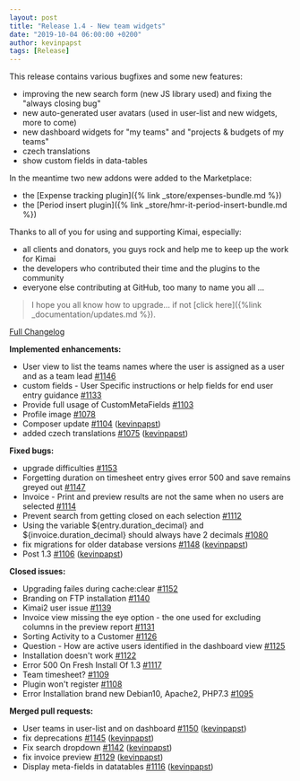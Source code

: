 ```yaml
---
layout: post
title: "Release 1.4 - New team widgets"
date: "2019-10-04 06:00:00 +0200"
author: kevinpapst
tags: [Release]
---
```


This release contains various bugfixes and some new features:

- improving the new search form (new JS library used) and fixing the "always closing bug"
- new auto-generated user avatars (used in user-list and new widgets, more to come)
- new dashboard widgets for "my teams" and "projects & budgets of my teams"
- czech translations
- show custom fields in data-tables

In the meantime two new addons were added to the Marketplace:
- the [Expense tracking plugin]({% link _store/expenses-bundle.md %})
- the [Period insert plugin]({% link _store/hmr-it-period-insert-bundle.md %})

Thanks to all of you for using and supporting Kimai, especially:
- all clients and donators, you guys rock and help me to keep up the work for Kimai
- the developers who contributed their time and the plugins to the community
- everyone else contributing at GitHub, too many to name you all ...

> I hope you all know how to upgrade... if not [click here]({%link _documentation/updates.md %}).

[Full Changelog](https://github.com/kevinpapst/kimai2/compare/1.3...1.4)

**Implemented enhancements:**

- User view to list the teams names where the user is assigned as a user and as a team lead [\#1146](https://github.com/kevinpapst/kimai2/issues/1146)
- custom fields - User Specific instructions or help fields for end user entry guidance  [\#1133](https://github.com/kevinpapst/kimai2/issues/1133)
- Provide full usage of CustomMetaFields [\#1103](https://github.com/kevinpapst/kimai2/issues/1103)
- Profile image [\#1078](https://github.com/kevinpapst/kimai2/issues/1078)
- Composer update [\#1104](https://github.com/kevinpapst/kimai2/pull/1104) ([kevinpapst](https://github.com/kevinpapst))
- added czech translations [\#1075](https://github.com/kevinpapst/kimai2/pull/1075) ([kevinpapst](https://github.com/kevinpapst))

**Fixed bugs:**

- upgrade difficulties [\#1153](https://github.com/kevinpapst/kimai2/issues/1153)
- Forgetting duration on timesheet entry gives error 500 and save remains greyed out [\#1147](https://github.com/kevinpapst/kimai2/issues/1147)
- Invoice - Print and preview results are not the same when no users are selected  [\#1114](https://github.com/kevinpapst/kimai2/issues/1114)
- Prevent search from getting closed on each selection [\#1112](https://github.com/kevinpapst/kimai2/issues/1112)
- Using the variable ${entry.duration\_decimal} and ${invoice.duration\_decimal} should always have 2 decimals  [\#1080](https://github.com/kevinpapst/kimai2/issues/1080)
- fix migrations for older database versions [\#1148](https://github.com/kevinpapst/kimai2/pull/1148) ([kevinpapst](https://github.com/kevinpapst))
- Post 1.3 [\#1106](https://github.com/kevinpapst/kimai2/pull/1106) ([kevinpapst](https://github.com/kevinpapst))

**Closed issues:**

- Upgrading failes during cache:clear [\#1152](https://github.com/kevinpapst/kimai2/issues/1152)
- Branding on FTP installation [\#1140](https://github.com/kevinpapst/kimai2/issues/1140)
- Kimai2 user issue [\#1139](https://github.com/kevinpapst/kimai2/issues/1139)
- Invoice view missing the eye option - the one used for excluding columns in the preview report [\#1131](https://github.com/kevinpapst/kimai2/issues/1131)
- Sorting Activity to a Customer [\#1126](https://github.com/kevinpapst/kimai2/issues/1126)
- Question - How are active users identified in the dashboard view [\#1125](https://github.com/kevinpapst/kimai2/issues/1125)
- Installation doesn't work [\#1122](https://github.com/kevinpapst/kimai2/issues/1122)
- Error 500 On Fresh Install Of 1.3 [\#1117](https://github.com/kevinpapst/kimai2/issues/1117)
- Team timesheet? [\#1109](https://github.com/kevinpapst/kimai2/issues/1109)
- Plugin won't register [\#1108](https://github.com/kevinpapst/kimai2/issues/1108)
- Error Installation brand new Debian10, Apache2, PHP7.3 [\#1095](https://github.com/kevinpapst/kimai2/issues/1095)

**Merged pull requests:**

- User teams in user-list and on dashboard [\#1150](https://github.com/kevinpapst/kimai2/pull/1150) ([kevinpapst](https://github.com/kevinpapst))
- fix deprecations [\#1145](https://github.com/kevinpapst/kimai2/pull/1145) ([kevinpapst](https://github.com/kevinpapst))
- Fix search dropdown [\#1142](https://github.com/kevinpapst/kimai2/pull/1142) ([kevinpapst](https://github.com/kevinpapst))
- fix invoice preview [\#1129](https://github.com/kevinpapst/kimai2/pull/1129) ([kevinpapst](https://github.com/kevinpapst))
- Display meta-fields in datatables [\#1116](https://github.com/kevinpapst/kimai2/pull/1116) ([kevinpapst](https://github.com/kevinpapst))
